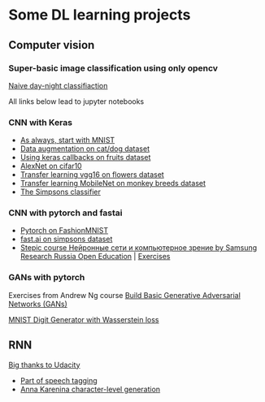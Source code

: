 # Some DL learning projects

## Computer vision
### Super-basic image classification using only opencv

[Naive day-night classifiaction](image/classification/../../image_classification/naive_day_night_classifier/README.md)

All links below lead to jupyter notebooks

### CNN with Keras

- [As always, start with MNIST](image_classification/mnist_keras/mnist.ipynb)
- [Data augmentation on cat/dog dataset](image_classification/cat_dog_aug_keras/cat_dog_aug.ipynb)
- [Using keras callbacks on fruits dataset](image_classification/fruit_classifier/fruit.ipynb)
- [AlexNet on cifar10](image_classification/cifar10_alexnet_keras/cifar10.ipynb)
- [Transfer learning vgg16 on flowers dataset](image_classification/transfer_learning/vgg16_flowers.ipynb)
- [Transfer learning MobileNet on monkey breeds dataset](image_classification/transfer_learning/mobilenet_monkey_breeds.ipynb)
- [The Simpsons classifier](image_classification/simpsons_character/simpsons.ipynb)

### CNN with pytorch and fastai

- [Pytorch on FashionMNIST](image_classification/fashion_mnist_pytorch/model_and_training.ipynb)
- [fast.ai on simpsons dataset](image_classification/fastai_resnet_simpsons/fastai_resnet.ipynb)
- [Stepic course Нейронные сети и компьютерное зрение by Samsung Research Russia Open Education](https://stepik.org/course/50352/promo) | [Exercises](image_classification/stepic/)

### GANs with pytorch

Exercises from Andrew Ng course [Build Basic Generative Adversarial Networks (GANs)](https://www.coursera.org/learn/build-basic-generative-adversarial-networks-gans)

[MNIST Digit Generator with Wasserstein loss](gans/digits_generation/c1w3_wgan.ipynb)



## RNN

[Big thanks to Udacity](https://github.com/udacity/CVND_Exercises)

- [Part of speech tagging](rnn/part_of_speech_tagging.ipynb)
- [Anna Karenina character-level generation](rnn/character_level_rnn.ipynb)